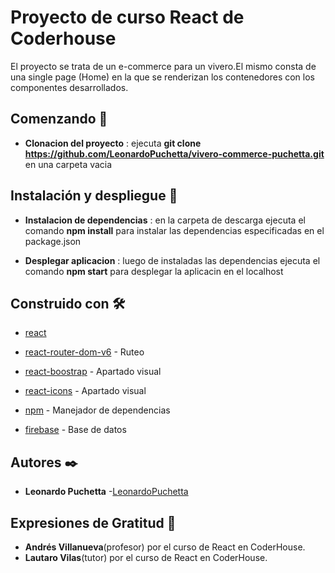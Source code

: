 # Proyecto de curso React de Coderhouse

El proyecto se trata de un e-commerce para un vivero.El mismo consta de una single page (Home) en la que se renderizan los contenedores con los componentes desarrollados.



## Comenzando 🚀

- **Clonacion del proyecto** : ejecuta **git clone https://github.com/LeonardoPuchetta/vivero-commerce-puchetta.git** en una carpeta vacia 


## Instalación y despliegue 🔧

- **Instalacion de dependencias** : en la carpeta de descarga ejecuta el comando **npm install** para instalar las dependencias especificadas en el package.json 

- **Desplegar aplicacion** : luego de instaladas las dependencias ejecuta el comando  **npm start** para desplegar la aplicacin en el localhost 

## Construido con 🛠️

<!-- _Menciona las herramientas que utilizaste para crear tu proyecto_ -->
* [react](https://es.reactjs.org/) 
* [react-router-dom-v6](https://reactrouter.com/en/v6.3.0/getting-started/overview) - Ruteo 
* [react-boostrap](https://react-bootstrap.github.io/) - Apartado visual
* [react-icons](https://react-icons.github.io/react-icons/) - Apartado visual

* [npm](https://www.npmjs.com/) - Manejador de dependencias

* [firebase](https://firebase.google.com/docs?authuser=0&hl=es) - Base de datos


<!-- ## Contribuyendo 🖇️

Por favor lee el [CONTRIBUTING.md](https://gist.github.com/villanuevand/xxxxxx) para detalles de nuestro código de conducta, y el proceso para enviarnos pull requests. -->

<!-- ## Wiki 📖

Puedes encontrar mucho más de cómo utilizar este proyecto en nuestra [Wiki](https://github.com/tu/proyecto/wiki) -->

<!-- ## Versionado 📌

Usamos [SemVer](http://semver.org/) para el versionado. Para todas las versiones disponibles, mira los [tags en este repositorio](https://github.com/tu/proyecto/tags). -->

## Autores ✒️


* **Leonardo Puchetta** -[LeonardoPuchetta](https://github.com/LeonardoPuchetta)


<!-- También puedes mirar la lista de todos los [contribuyentes](https://github.com/your/project/contributors) quíenes han participado en este proyecto.  -->

<!-- ## Licencia 📄

Este proyecto está bajo la Licencia (Tu Licencia) - mira el archivo [LICENSE.md](LICENSE.md) para detalles -->

## Expresiones de Gratitud 🎁

* **Andrés Villanueva**(profesor) por el curso de React en CoderHouse.
* **Lautaro Vilas**(tutor) por el curso de React en CoderHouse.



